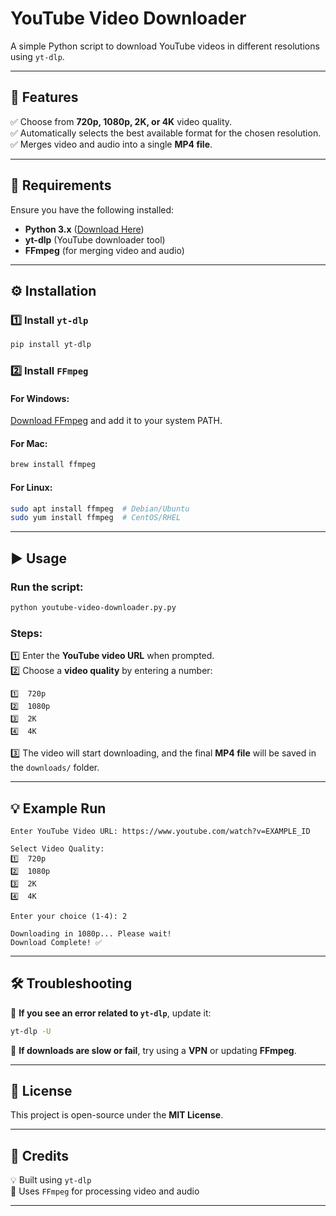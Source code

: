 # **YouTube Video Downloader**

A simple Python script to download YouTube videos in different resolutions using `yt-dlp`.

---

## **🚀 Features**
✅ Choose from **720p, 1080p, 2K, or 4K** video quality.  
✅ Automatically selects the best available format for the chosen resolution.  
✅ Merges video and audio into a single **MP4 file**.  

---

## **📌 Requirements**
Ensure you have the following installed:  

- **Python 3.x** ([Download Here](https://www.python.org/downloads/))  
- **yt-dlp** (YouTube downloader tool)  
- **FFmpeg** (for merging video and audio)  

---

## **⚙️ Installation**  

### **1️⃣ Install `yt-dlp`**  
```sh
pip install yt-dlp
```

### **2️⃣ Install `FFmpeg`**  

#### **For Windows**:  
[Download FFmpeg](https://ffmpeg.org/download.html) and add it to your system PATH.  

#### **For Mac**:  
```sh
brew install ffmpeg
```

#### **For Linux**:  
```sh
sudo apt install ffmpeg  # Debian/Ubuntu
sudo yum install ffmpeg  # CentOS/RHEL
```

---

## **▶️ Usage**  

### **Run the script**:  
```sh
python youtube-video-downloader.py.py
```

### **Steps:**  
1️⃣ Enter the **YouTube video URL** when prompted.  
2️⃣ Choose a **video quality** by entering a number:  

```
1️⃣  720p
2️⃣  1080p
3️⃣  2K
4️⃣  4K
```

3️⃣ The video will start downloading, and the final **MP4 file** will be saved in the `downloads/` folder.  

---

## **💡 Example Run**  

```
Enter YouTube Video URL: https://www.youtube.com/watch?v=EXAMPLE_ID

Select Video Quality:
1️⃣  720p
2️⃣  1080p
3️⃣  2K
4️⃣  4K

Enter your choice (1-4): 2

Downloading in 1080p... Please wait!
Download Complete! ✅
```

---

## **🛠 Troubleshooting**  

🔹 **If you see an error related to `yt-dlp`**, update it:  
```sh
yt-dlp -U
```

🔹 **If downloads are slow or fail**, try using a **VPN** or updating **FFmpeg**.  

---

## **📜 License**  
This project is open-source under the **MIT License**.  

---

## **🙌 Credits**  
💡 Built using `yt-dlp`  
🎥 Uses `FFmpeg` for processing video and audio  

---

